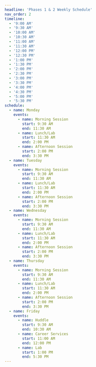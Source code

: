 ```yaml
---
headline: 'Phases 1 & 2 Weekly Schedule'
nav_order: 2
timeline:
  - '9:00 AM'
  - '9:30 AM'
  - '10:00 AM'
  - '10:30 AM'
  - '11:00 AM'
  - '11:30 AM'
  - '12:00 PM'
  - '12:30 PM'
  - '1:00 PM'
  - '1:30 PM'
  - '2:00 PM'
  - '2:30 PM'
  - '3:00 PM'
  - '3:30 PM'
  - '4:00 PM'
  - '4:30 PM'
  - '5:00 PM'
  - '5:30 PM'
schedule:
  - name: Monday
    events:
      - name: Morning Session
        start: 9:30 AM
        end: 11:30 AM
      - name: Lunch/Lab
        start: 11:30 AM
        end: 2:00 PM
      - name: Afternoon Session
        start: 2:00 PM
        end: 3:30 PM
  - name: Tuesday
    events:
      - name: Morning Session
        start: 9:30 AM
        end: 11:30 AM
      - name: Lunch/Lab
        start: 11:30 AM
        end: 2:00 PM
      - name: Afternoon Session
        start: 2:00 PM
        end: 3:30 PM
  - name: Wednesday
    events:
      - name: Morning Session
        start: 9:30 AM
        end: 11:30 AM
      - name: Lunch/Lab
        start: 11:30 AM
        end: 2:00 PM
      - name: Afternoon Session
        start: 2:00 PM
        end: 3:30 PM
  - name: Thursday
    events:
      - name: Morning Session
        start: 9:30 AM
        end: 11:30 AM
      - name: Lunch/Lab
        start: 11:30 AM
        end: 2:00 PM
      - name: Afternoon Session
        start: 2:00 PM
        end: 3:30 PM
  - name: Friday
    events:
      - name: Huddle
        start: 9:30 AM
        end: 10:30 AM
      - name: Career Services
        start: 11:00 AM
        end: 12:00 PM
      - name: Lab
        start: 1:00 PM
        end: 5:30 PM
---
```

